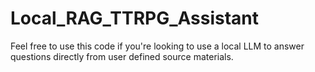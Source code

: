 # Local_RAG_TTRPG_Assistant
Feel free to use this code if you're looking to use a local LLM to answer questions directly from user defined source materials.
